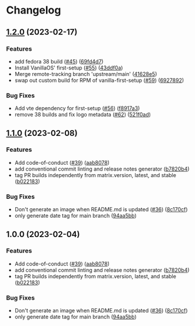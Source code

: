 # Changelog

## [1.2.0](https://github.com/graybush/ublue-base/compare/v1.1.0...v1.2.0) (2023-02-17)


### Features

* add fedora 38 build ([#45](https://github.com/graybush/ublue-base/issues/45)) ([69fd4d7](https://github.com/graybush/ublue-base/commit/69fd4d7a57c5ce39331e47e8dedeb2a2f643190f))
* Install VanillaOS' first-setup ([#55](https://github.com/graybush/ublue-base/issues/55)) ([43ddf0a](https://github.com/graybush/ublue-base/commit/43ddf0a123911f9dedc3a76dcfc314a7cb37e871))
* Merge remote-tracking branch 'upstream/main' ([41628e5](https://github.com/graybush/ublue-base/commit/41628e558be04640bbaf34e796c84f1f8cfd2761))
* swap out custom build for RPM of vanilla-first-setup ([#59](https://github.com/graybush/ublue-base/issues/59)) ([6927892](https://github.com/graybush/ublue-base/commit/6927892581dadf8f31419a0d9b070bb7268513ba))


### Bug Fixes

* Add vte dependency for first-setup ([#56](https://github.com/graybush/ublue-base/issues/56)) ([f8917a3](https://github.com/graybush/ublue-base/commit/f8917a3258196f85b8e3805f5ebcb1c9c0db06a7))
* remove 38 builds and fix logo metadata ([#62](https://github.com/graybush/ublue-base/issues/62)) ([521f0ad](https://github.com/graybush/ublue-base/commit/521f0adcda598a1bf494d969df375f0c0a03a10c))

## [1.1.0](https://github.com/graybush/ublue-base/compare/v1.0.0...v1.1.0) (2023-02-08)


### Features

* Add code-of-conduct ([#39](https://github.com/graybush/ublue-base/issues/39)) ([aab8078](https://github.com/graybush/ublue-base/commit/aab8078cfdc7d2354e057a0ca4771d3a53d2df4c))
* add conventional commit linting and release notes generator ([b7820b4](https://github.com/graybush/ublue-base/commit/b7820b4ba312ca939d0dc977ed9f6a08d135324b))
* tag PR builds independently from matrix.version, latest, and stable ([b022183](https://github.com/graybush/ublue-base/commit/b02218386235e6d40a11a48b5b1171e9acf8d1eb))


### Bug Fixes

* Don't generate an image when README.md is updated ([#36](https://github.com/graybush/ublue-base/issues/36)) ([8c170cf](https://github.com/graybush/ublue-base/commit/8c170cfe89dd306eec0940f4dc50ed245c94bc2b))
* only generate date tag for main branch ([94aa5bb](https://github.com/graybush/ublue-base/commit/94aa5bb8df2aac0985d4c9422b19b0c03a3f25b0))

## 1.0.0 (2023-02-04)


### Features

* Add code-of-conduct ([#39](https://github.com/ublue-os/base/issues/39)) ([aab8078](https://github.com/ublue-os/base/commit/aab8078cfdc7d2354e057a0ca4771d3a53d2df4c))
* add conventional commit linting and release notes generator ([b7820b4](https://github.com/ublue-os/base/commit/b7820b4ba312ca939d0dc977ed9f6a08d135324b))
* tag PR builds independently from matrix.version, latest, and stable ([b022183](https://github.com/ublue-os/base/commit/b02218386235e6d40a11a48b5b1171e9acf8d1eb))


### Bug Fixes

* Don't generate an image when README.md is updated ([#36](https://github.com/ublue-os/base/issues/36)) ([8c170cf](https://github.com/ublue-os/base/commit/8c170cfe89dd306eec0940f4dc50ed245c94bc2b))
* only generate date tag for main branch ([94aa5bb](https://github.com/ublue-os/base/commit/94aa5bb8df2aac0985d4c9422b19b0c03a3f25b0))
